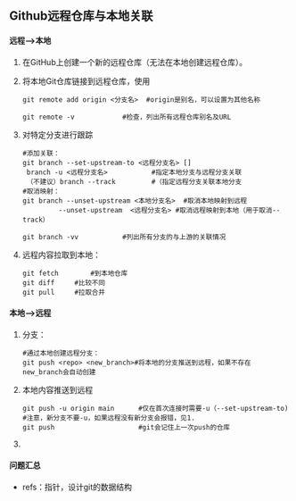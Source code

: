 ## Github远程仓库与本地关联

#### 远程-->本地

1. 在GitHub上创建一个新的远程仓库（无法在本地创建远程仓库）。

2. 将本地Git仓库链接到远程仓库，使用

   ```shell
   git remote add origin <分支名>	#origin是别名，可以设置为其他名称
   
   git remote -v			#检查，列出所有远程仓库别名及URL
   ```

3. 对特定分支进行跟踪

   ```shell
   #添加关联：
   git branch --set-upstream-to <远程分支名> []
   	branch -u <远程分支名>			#指定本地分支与远程分支关联
   	（不建议）branch --track			#（指定远程分支关联本地分支
   #取消映射：
   git branch --unset-upstream <本地分支名>	#取消本地映射到远程
   			--unset-upstream  <远程分支名> #取消远程映射到本地（用于取消--track）
   
   git branch -vv			#列出所有分支的与上游的关联情况
   ```

4. 远程内容拉取到本地：

   ```shell
   git fetch 		#到本地仓库
   git diff		#比较不同
   git pull		#拉取合并
   ```

   

#### 本地-->远程

1. 分支：

   ```shell
   #通过本地创建远程分支：
   git push <repo> <new_branch>#将本地的分支推送到远程，如果不存在new_branch会自动创建
   ```

2. 本地内容推送到远程

   ```shell
   git push -u origin main   	#仅在首次连接时需要-u（--set-upstream-to)
   #注意，新分支不要-u，如果远程没有新分支会报错，见1.
   git push 					#git会记住上一次push的仓库
   
   ```

3. 







#### 问题汇总

- refs：指针，设计git的数据结构

